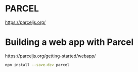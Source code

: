 # PARCEL #

<https://parceljs.org/>


# Building a web app with Parcel #

<https://parceljs.org/getting-started/webapp/>

```bash
npm install --save-dev parcel
```
